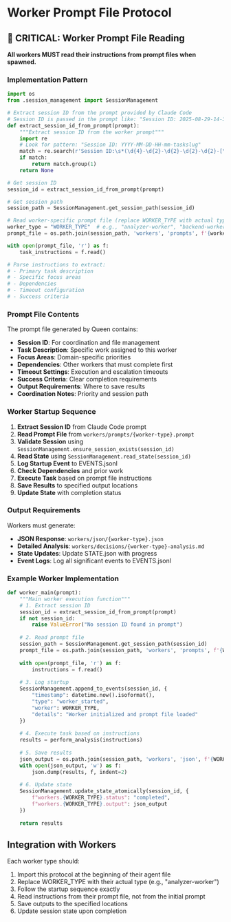 # Worker Prompt File Protocol

## 🚨 CRITICAL: Worker Prompt File Reading

**All workers MUST read their instructions from prompt files when spawned.**

### Implementation Pattern

```python
import os
from .session_management import SessionManagement

# Extract session ID from the prompt provided by Claude Code
# Session ID is passed in the prompt like: "Session ID: 2025-08-29-14-30-task-slug ..."
def extract_session_id_from_prompt(prompt):
    """Extract session ID from the worker prompt"""
    import re
    # Look for pattern: "Session ID: YYYY-MM-DD-HH-mm-taskslug"
    match = re.search(r'Session ID:\s*(\d{4}-\d{2}-\d{2}-\d{2}-\d{2}-[\w-]+)', prompt)
    if match:
        return match.group(1)
    return None

# Get session ID
session_id = extract_session_id_from_prompt(prompt)

# Get session path
session_path = SessionManagement.get_session_path(session_id)

# Read worker-specific prompt file (replace WORKER_TYPE with actual type)
worker_type = "WORKER_TYPE"  # e.g., "analyzer-worker", "backend-worker", etc.
prompt_file = os.path.join(session_path, 'workers', 'prompts', f'{worker_type}.prompt')

with open(prompt_file, 'r') as f:
    task_instructions = f.read()

# Parse instructions to extract:
# - Primary task description
# - Specific focus areas
# - Dependencies
# - Timeout configuration
# - Success criteria
```

### Prompt File Contents

The prompt file generated by Queen contains:
- **Session ID**: For coordination and file management
- **Task Description**: Specific work assigned to this worker
- **Focus Areas**: Domain-specific priorities
- **Dependencies**: Other workers that must complete first
- **Timeout Settings**: Execution and escalation timeouts
- **Success Criteria**: Clear completion requirements
- **Output Requirements**: Where to save results
- **Coordination Notes**: Priority and session path

### Worker Startup Sequence

1. **Extract Session ID** from Claude Code prompt
2. **Read Prompt File** from `workers/prompts/{worker-type}.prompt`
3. **Validate Session** using `SessionManagement.ensure_session_exists(session_id)`
4. **Read State** using `SessionManagement.read_state(session_id)`
5. **Log Startup Event** to EVENTS.jsonl
6. **Check Dependencies** and prior work
7. **Execute Task** based on prompt file instructions
8. **Save Results** to specified output locations
9. **Update State** with completion status

### Output Requirements

Workers must generate:
- **JSON Response**: `workers/json/{worker-type}.json`
- **Detailed Analysis**: `workers/decisions/{worker-type}-analysis.md`
- **State Updates**: Update STATE.json with progress
- **Event Logs**: Log all significant events to EVENTS.jsonl

### Example Worker Implementation

```python
def worker_main(prompt):
    """Main worker execution function"""
    # 1. Extract session ID
    session_id = extract_session_id_from_prompt(prompt)
    if not session_id:
        raise ValueError("No session ID found in prompt")
    
    # 2. Read prompt file
    session_path = SessionManagement.get_session_path(session_id)
    prompt_file = os.path.join(session_path, 'workers', 'prompts', f'{WORKER_TYPE}.prompt')
    
    with open(prompt_file, 'r') as f:
        instructions = f.read()
    
    # 3. Log startup
    SessionManagement.append_to_events(session_id, {
        "timestamp": datetime.now().isoformat(),
        "type": "worker_started",
        "worker": WORKER_TYPE,
        "details": "Worker initialized and prompt file loaded"
    })
    
    # 4. Execute task based on instructions
    results = perform_analysis(instructions)
    
    # 5. Save results
    json_output = os.path.join(session_path, 'workers', 'json', f'{WORKER_TYPE}.json')
    with open(json_output, 'w') as f:
        json.dump(results, f, indent=2)
    
    # 6. Update state
    SessionManagement.update_state_atomically(session_id, {
        f"workers.{WORKER_TYPE}.status": "completed",
        f"workers.{WORKER_TYPE}.output": json_output
    })
    
    return results
```

## Integration with Workers

Each worker type should:
1. Import this protocol at the beginning of their agent file
2. Replace WORKER_TYPE with their actual type (e.g., "analyzer-worker")
3. Follow the startup sequence exactly
4. Read instructions from their prompt file, not from the initial prompt
5. Save outputs to the specified locations
6. Update session state upon completion